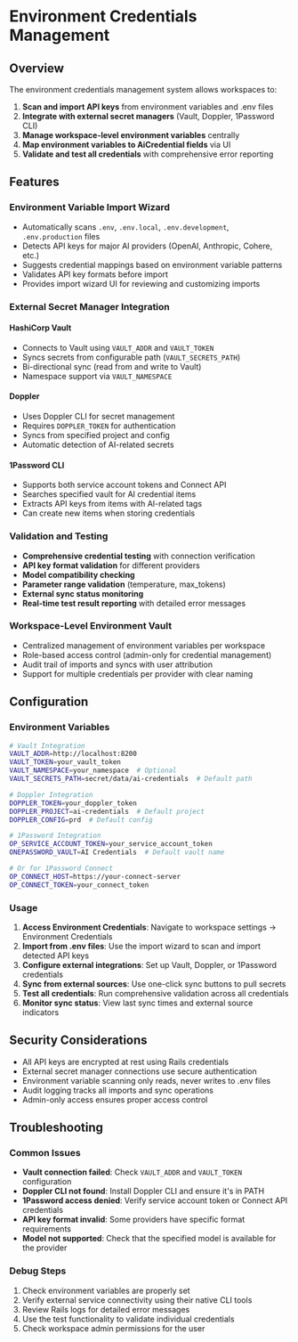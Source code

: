 # Environment Credentials Management

## Overview

The environment credentials management system allows workspaces to:

1. **Scan and import API keys** from environment variables and .env files
2. **Integrate with external secret managers** (Vault, Doppler, 1Password CLI)  
3. **Manage workspace-level environment variables** centrally
4. **Map environment variables to AiCredential fields** via UI
5. **Validate and test all credentials** with comprehensive error reporting

## Features

### Environment Variable Import Wizard

- Automatically scans `.env`, `.env.local`, `.env.development`, `.env.production` files
- Detects API keys for major AI providers (OpenAI, Anthropic, Cohere, etc.)
- Suggests credential mappings based on environment variable patterns
- Validates API key formats before import
- Provides import wizard UI for reviewing and customizing imports

### External Secret Manager Integration

#### HashiCorp Vault
- Connects to Vault using `VAULT_ADDR` and `VAULT_TOKEN`
- Syncs secrets from configurable path (`VAULT_SECRETS_PATH`)
- Bi-directional sync (read from and write to Vault)
- Namespace support via `VAULT_NAMESPACE`

#### Doppler
- Uses Doppler CLI for secret management
- Requires `DOPPLER_TOKEN` for authentication
- Syncs from specified project and config
- Automatic detection of AI-related secrets

#### 1Password CLI
- Supports both service account tokens and Connect API
- Searches specified vault for AI credential items
- Extracts API keys from items with AI-related tags
- Can create new items when storing credentials

### Validation and Testing

- **Comprehensive credential testing** with connection verification
- **API key format validation** for different providers
- **Model compatibility checking** 
- **Parameter range validation** (temperature, max_tokens)
- **External sync status monitoring**
- **Real-time test result reporting** with detailed error messages

### Workspace-Level Environment Vault

- Centralized management of environment variables per workspace
- Role-based access control (admin-only for credential management)
- Audit trail of imports and syncs with user attribution
- Support for multiple credentials per provider with clear naming

## Configuration

### Environment Variables

```bash
# Vault Integration
VAULT_ADDR=http://localhost:8200
VAULT_TOKEN=your_vault_token
VAULT_NAMESPACE=your_namespace  # Optional
VAULT_SECRETS_PATH=secret/data/ai-credentials  # Default path

# Doppler Integration  
DOPPLER_TOKEN=your_doppler_token
DOPPLER_PROJECT=ai-credentials  # Default project
DOPPLER_CONFIG=prd  # Default config

# 1Password Integration
OP_SERVICE_ACCOUNT_TOKEN=your_service_account_token
ONEPASSWORD_VAULT=AI Credentials  # Default vault name

# Or for 1Password Connect
OP_CONNECT_HOST=https://your-connect-server
OP_CONNECT_TOKEN=your_connect_token
```

### Usage

1. **Access Environment Credentials**: Navigate to workspace settings → Environment Credentials
2. **Import from .env files**: Use the import wizard to scan and import detected API keys
3. **Configure external integrations**: Set up Vault, Doppler, or 1Password credentials
4. **Sync from external sources**: Use one-click sync buttons to pull secrets
5. **Test all credentials**: Run comprehensive validation across all credentials
6. **Monitor sync status**: View last sync times and external source indicators

## Security Considerations

- All API keys are encrypted at rest using Rails credentials
- External secret manager connections use secure authentication
- Environment variable scanning only reads, never writes to .env files
- Audit logging tracks all imports and sync operations
- Admin-only access ensures proper access control

## Troubleshooting

### Common Issues

- **Vault connection failed**: Check `VAULT_ADDR` and `VAULT_TOKEN` configuration
- **Doppler CLI not found**: Install Doppler CLI and ensure it's in PATH
- **1Password access denied**: Verify service account token or Connect API credentials
- **API key format invalid**: Some providers have specific format requirements
- **Model not supported**: Check that the specified model is available for the provider

### Debug Steps

1. Check environment variables are properly set
2. Verify external service connectivity using their native CLI tools
3. Review Rails logs for detailed error messages
4. Use the test functionality to validate individual credentials
5. Check workspace admin permissions for the user